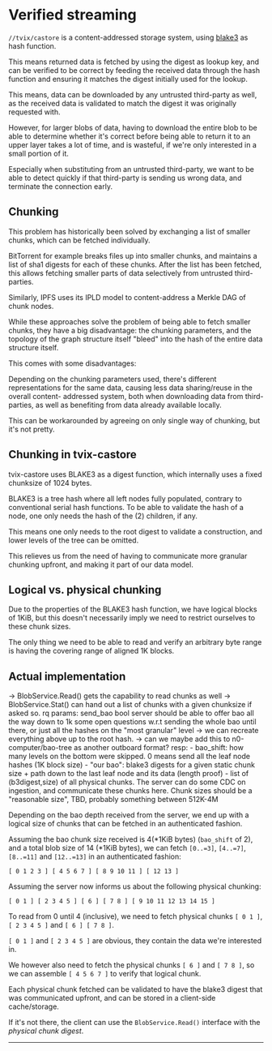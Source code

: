# Verified streaming

`//tvix/castore` is a content-addressed storage system, using [blake3] as hash
function.

This means returned data is fetched by using the digest as lookup key, and can
be verified to be correct by feeding the received data through the hash function
and ensuring it matches the digest initially used for the lookup.

This means, data can be downloaded by any untrusted third-party as well, as the
received data is validated to match the digest it was originally requested with.

However, for larger blobs of data, having to download the entire blob to be able
to determine whether it's correct before being able to return it to an upper
layer takes a lot of time, and is wasteful, if we're only interested in a small
portion of it.

Especially when substituting from an untrusted third-party, we want to be able
to detect quickly if that third-party is sending us wrong data, and terminate
the connection early.

## Chunking

This problem has historically been solved by exchanging a list of smaller
chunks, which can be fetched individually.

BitTorrent for example breaks files up into smaller chunks, and maintains a list
of sha1 digests for each of these chunks. After the list has been fetched, this
allows fetching smaller parts of data selectively from untrusted third-parties.

Similarly, IPFS uses its IPLD model to content-address a Merkle DAG of chunk
nodes.

While these approaches solve the problem of being able to fetch smaller chunks,
they have a big disadvantage: the chunking parameters, and the topology of
the graph structure itself "bleed" into the hash of the entire data structure
itself.

This comes with some disadvantages:

Depending on the chunking parameters used, there's different representations for
the same data, causing less data sharing/reuse in the overall content- addressed
system, both when downloading data from third-parties, as well as benefiting
from data already available locally.

This can be workarounded by agreeing on only single way of chunking, but it's
not pretty.

## Chunking in tvix-castore

tvix-castore uses BLAKE3 as a digest function, which internally uses a fixed
chunksize of 1024 bytes.

BLAKE3 is a tree hash where all left nodes fully populated, contrary to
conventional serial hash functions. To be able to validate the hash of a node,
one only needs the hash of the (2) children, if any.

This means one only needs to the root digest to validate a construction, and
lower levels of the tree can be omitted.

This relieves us from the need of having to communicate more granular chunking
upfront, and making it part of our data model.

## Logical vs. physical chunking

Due to the properties of the BLAKE3 hash function, we have logical blocks of
1KiB, but this doesn't necessarily imply we need to restrict ourselves to these
chunk sizes.

The only thing we need to be able to read and verify an arbitrary byte range is
having the covering range of aligned 1K blocks.

## Actual implementation

 -> BlobService.Read() gets the capability to read chunks as well
 -> BlobService.Stat() can hand out a list of chunks with a given chunksize if asked so.
      rq params: send_bao bool
         server should be able to offer bao all the way down to 1k
         some open questions w.r.t sending the whole bao until there, or just
         all the hashes on the "most granular" level
         -> we can recreate everything above up to the root hash.
         -> can we maybe add this to n0-computer/bao-tree as another outboard format?
      resp:
        - bao_shift: how many levels on the bottom were skipped.
          0 means send all the leaf node hashes (1K block size)
        - "our bao": blake3 digests for a given static chunk size + path down to the last leaf node and its data (length proof)
        - list of (b3digest,size) of all physical chunks.
          The server can do some CDC on ingestion, and communicate these chunks here.
          Chunk sizes should be a "reasonable size", TBD, probably something between 512K-4M

Depending on the bao depth received from the server, we end up with a logical
size of chunks that can be fetched in an authenticated fashion.

Assuming the bao chunk size received is 4(*1KiB bytes) (`bao_shift` of 2), and a
total blob size of 14 (*1KiB bytes), we can fetch
`[0..=3]`, `[4..=7]`, `[8..=11]` and `[12..=13]` in an authenticated fashion:

`[ 0 1 2 3 ] [ 4 5 6 7 ] [ 8 9 10 11 ] [ 12 13 ]`

Assuming the server now informs us about the following physical chunking:

`[ 0 1 ] [ 2 3 4 5 ] [ 6 ] [ 7 8 ] [ 9 10 11 12 13 14 15 ]`

To read from 0 until 4 (inclusive), we need to fetch physical chunks
`[ 0 1 ]`, `[ 2 3 4 5 ]` and `[ 6 ] [ 7 8 ]`.

`[ 0 1 ]` and `[ 2 3 4 5 ]` are obvious, they contain the data we're
interested in.

We however also need to fetch the physical chunks `[ 6 ]` and `[ 7 8 ]`, so we
can assemble `[ 4 5 6 7 ]` to verify that logical chunk.

Each physical chunk fetched can be validated to have the blake3 digest that was
communicated upfront, and can be stored in a client-side cache/storage.

If it's not there, the client can use the `BlobService.Read()` interface with
the *physical chunk digest*.

---

[blake3]: https://github.com/BLAKE3-team/BLAKE3